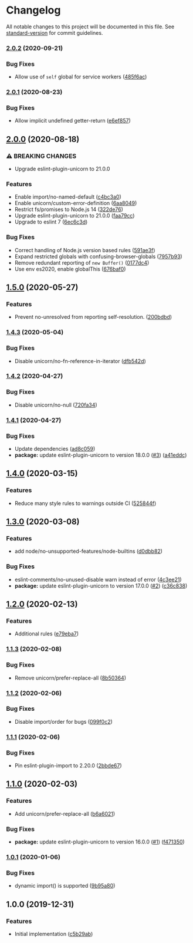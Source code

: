 # Changelog

All notable changes to this project will be documented in this file. See [standard-version](https://github.com/conventional-changelog/standard-version) for commit guidelines.

### [2.0.2](https://www.github.com/cfware/lint/compare/v2.0.1...v2.0.2) (2020-09-21)


### Bug Fixes

* Allow use of `self` global for service workers ([485f6ac](https://www.github.com/cfware/lint/commit/485f6acdf34eb900baa1b6f604464ef77cf5294f))

### [2.0.1](https://www.github.com/cfware/lint/compare/v2.0.0...v2.0.1) (2020-08-23)


### Bug Fixes

* Allow implicit undefined getter-return ([e6ef857](https://www.github.com/cfware/lint/commit/e6ef857fad8d116dc1911253d845267df983085b))

## [2.0.0](https://github.com/cfware/lint/compare/v1.5.0...v2.0.0) (2020-08-18)


### ⚠ BREAKING CHANGES

* Upgrade eslint-plugin-unicorn to 21.0.0

### Features

* Enable import/no-named-default ([c4bc3a0](https://github.com/cfware/lint/commit/c4bc3a0c295c9f869b6bf841a417095d98509351))
* Enable unicorn/custom-error-definition ([6aa8049](https://github.com/cfware/lint/commit/6aa804980c59d1be15af01a531a3d309efd60f54))
* Restrict fs/promises to Node.js 14 ([322de76](https://github.com/cfware/lint/commit/322de76adb9c4a4f206744cd9b0b705412cc6514))
* Upgrade eslint-plugin-unicorn to 21.0.0 ([faa79cc](https://github.com/cfware/lint/commit/faa79cc72c4ba2d817e6861ee95cc1110eef0018))
* Upgrade to eslint 7 ([6ec6c3d](https://github.com/cfware/lint/commit/6ec6c3d85595e5a2737e15a8192cfa5f2c8e4b0f))


### Bug Fixes

* Correct handling of Node.js version based rules ([591ae3f](https://github.com/cfware/lint/commit/591ae3f4b91e0f694d3145ed8563f82112b5e8c5))
* Expand restricted globals with confusing-browser-globals ([7957b93](https://github.com/cfware/lint/commit/7957b93d13b106d62e81f01d1dd1c9df9f5fb49d))
* Remove redundant reporting of `new Buffer()` ([0177dc4](https://github.com/cfware/lint/commit/0177dc4974f38b299fc8a0d53209ab3544856d69))
* Use env es2020, enable globalThis ([676baf0](https://github.com/cfware/lint/commit/676baf090d52810eb004d33106327bc32f6e04d2))

## [1.5.0](https://www.github.com/cfware/lint/compare/v1.4.3...v1.5.0) (2020-05-27)


### Features

* Prevent no-unresolved from reporting self-resolution. ([200bdbd](https://www.github.com/cfware/lint/commit/200bdbd911a25042bc91eaf418e1958ea935a02b))

### [1.4.3](https://github.com/cfware/lint/compare/v1.4.2...v1.4.3) (2020-05-04)


### Bug Fixes

* Disable unicorn/no-fn-reference-in-iterator ([dfb542d](https://github.com/cfware/lint/commit/dfb542d9bb87c4896ce0c89cb63e04799281db29))

### [1.4.2](https://github.com/cfware/lint/compare/v1.4.1...v1.4.2) (2020-04-27)


### Bug Fixes

* Disable unicorn/no-null ([720fa34](https://github.com/cfware/lint/commit/720fa340313936a3f1f05d8da715e7f762b28917))

### [1.4.1](https://github.com/cfware/lint/compare/v1.4.0...v1.4.1) (2020-04-27)


### Bug Fixes

* Update dependencies ([ad8c059](https://github.com/cfware/lint/commit/ad8c05991b465e0929c96aee321a76378e13437d))
* **package:** update eslint-plugin-unicorn to version 18.0.0 ([#3](https://github.com/cfware/lint/issues/3)) ([a41eddc](https://github.com/cfware/lint/commit/a41eddc680f149dd0c3cbf34069e5f24220d8c33))

## [1.4.0](https://github.com/cfware/lint/compare/v1.3.0...v1.4.0) (2020-03-15)


### Features

* Reduce many style rules to warnings outside CI ([525844f](https://github.com/cfware/lint/commit/525844f79285a153352d828c93a012f4f9616c4a))

## [1.3.0](https://github.com/cfware/lint/compare/v1.2.0...v1.3.0) (2020-03-08)


### Features

* add node/no-unsupported-features/node-builtins ([d0dbb82](https://github.com/cfware/lint/commit/d0dbb827c25f720d33fdd078712a116e307a1d5a))


### Bug Fixes

* eslint-comments/no-unused-disable warn instead of error ([4c3ee21](https://github.com/cfware/lint/commit/4c3ee21b40fffa9121d5675afafb013f5ccbc21b))
* **package:** update eslint-plugin-unicorn to version 17.0.0 ([#2](https://github.com/cfware/lint/issues/2)) ([c36c838](https://github.com/cfware/lint/commit/c36c83891b0c968a4758484f72ed085b3aed7d12))

## [1.2.0](https://github.com/cfware/lint/compare/v1.1.3...v1.2.0) (2020-02-13)


### Features

* Additional rules ([e79eba7](https://github.com/cfware/lint/commit/e79eba77886d512a3832e85dcd9de32ab31ca233))

### [1.1.3](https://github.com/cfware/lint/compare/v1.1.2...v1.1.3) (2020-02-08)


### Bug Fixes

* Remove unicorn/prefer-replace-all ([8b50364](https://github.com/cfware/lint/commit/8b50364ae7605d28d4f58ab6b68f1b2d4661e1bc))

### [1.1.2](https://github.com/cfware/lint/compare/v1.1.1...v1.1.2) (2020-02-06)


### Bug Fixes

* Disable import/order for bugs ([099f0c2](https://github.com/cfware/lint/commit/099f0c28e20de68b819f368e65a9bf8b838604fc))

### [1.1.1](https://github.com/cfware/lint/compare/v1.1.0...v1.1.1) (2020-02-06)


### Bug Fixes

* Pin eslint-plugin-import to 2.20.0 ([2bbde67](https://github.com/cfware/lint/commit/2bbde675f9beeedaca41b10b270c7a06dcaf22bc))

## [1.1.0](https://github.com/cfware/lint/compare/v1.0.1...v1.1.0) (2020-02-03)


### Features

* Add unicorn/prefer-replace-all ([b6a6021](https://github.com/cfware/lint/commit/b6a602187600e50a82b2bb720353e932d83ae1e9))


### Bug Fixes

* **package:** update eslint-plugin-unicorn to version 16.0.0 ([#1](https://github.com/cfware/lint/issues/1)) ([f471350](https://github.com/cfware/lint/commit/f47135060b8b94c203ec86e8c48412abad5ed49a))

### [1.0.1](https://github.com/cfware/lint/compare/v1.0.0...v1.0.1) (2020-01-06)


### Bug Fixes

* dynamic import() is supported ([9b95a80](https://github.com/cfware/lint/commit/9b95a80bdae8d2cee4c7ddf72eafcfb7f6a38e8e))

## 1.0.0 (2019-12-31)


### Features

* Initial implementation ([c5b29ab](https://github.com/cfware/lint/commit/c5b29abb7a34b288996dcafec2fb640855bb6b33))
